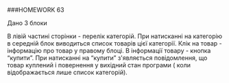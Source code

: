 ###HOMEWORK 63

Дано 3 блоки

В лівій частині сторінки - перелік категорій.
При натисканні на категорію в середній блок виводиться список товарів цієї категорії.
Клік на товар - інформацію про товар у правому блоці.
В інформації товару - кнопка “купити”.
При натисканні на “купити” з'являється повідомлення, що товар куплений і повернення у вихідний стан програми 
( коли відображається лише список категорій).

